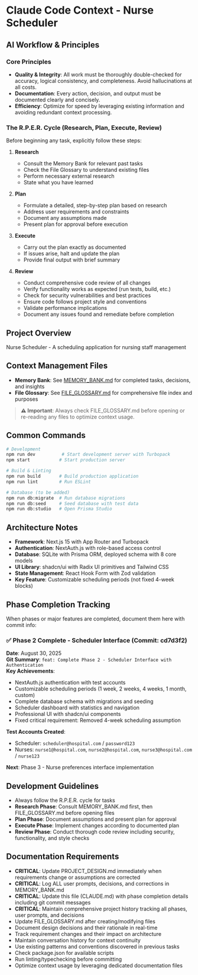 # Claude Code Context - Nurse Scheduler

## AI Workflow & Principles

### Core Principles
- **Quality & Integrity**: All work must be thoroughly double-checked for accuracy, logical consistency, and completeness. Avoid hallucinations at all costs.
- **Documentation**: Every action, decision, and output must be documented clearly and concisely.
- **Efficiency**: Optimize for speed by leveraging existing information and avoiding redundant context processing.

### The R.P.E.R. Cycle (Research, Plan, Execute, Review)
Before beginning any task, explicitly follow these steps:

1. **Research**
   - Consult the Memory Bank for relevant past tasks
   - Check the File Glossary to understand existing files
   - Perform necessary external research
   - State what you have learned

2. **Plan**
   - Formulate a detailed, step-by-step plan based on research
   - Address user requirements and constraints
   - Document any assumptions made
   - Present plan for approval before execution

3. **Execute**
   - Carry out the plan exactly as documented
   - If issues arise, halt and update the plan
   - Provide final output with brief summary

4. **Review**
   - Conduct comprehensive code review of all changes
   - Verify functionality works as expected (run tests, build, etc.)
   - Check for security vulnerabilities and best practices
   - Ensure code follows project style and conventions
   - Validate performance implications
   - Document any issues found and remediate before completion

## Project Overview
Nurse Scheduler - A scheduling application for nursing staff management

## Context Management Files
- **Memory Bank**: See [MEMORY_BANK.md](./MEMORY_BANK.md) for completed tasks, decisions, and insights
- **File Glossary**: See [FILE_GLOSSARY.md](./FILE_GLOSSARY.md) for comprehensive file index and purposes

> **⚠️ Important**: Always check FILE_GLOSSARY.md before opening or re-reading any files to optimize context usage.

## Common Commands
```bash
# Development
npm run dev          # Start development server with Turbopack
npm start           # Start production server

# Build & Linting
npm run build       # Build production application
npm run lint        # Run ESLint

# Database (to be added)
npm run db:migrate  # Run database migrations  
npm run db:seed     # Seed database with test data
npm run db:studio   # Open Prisma Studio
```

## Architecture Notes
- **Framework**: Next.js 15 with App Router and Turbopack
- **Authentication**: NextAuth.js with role-based access control
- **Database**: SQLite with Prisma ORM, deployed schema with 8 core models
- **UI Library**: shadcn/ui with Radix UI primitives and Tailwind CSS
- **State Management**: React Hook Form with Zod validation
- **Key Feature**: Customizable scheduling periods (not fixed 4-week blocks)

## Phase Completion Tracking
When phases or major features are completed, document them here with commit info:

### ✅ Phase 2 Complete - Scheduler Interface (Commit: cd7d3f2)
**Date**: August 30, 2025  
**Git Summary**: `feat: Complete Phase 2 - Scheduler Interface with Authentication`  
**Key Achievements**:
- NextAuth.js authentication with test accounts
- Customizable scheduling periods (1 week, 2 weeks, 4 weeks, 1 month, custom)
- Complete database schema with migrations and seeding
- Scheduler dashboard with statistics and navigation
- Professional UI with shadcn/ui components
- Fixed critical requirement: Removed 4-week scheduling assumption

**Test Accounts Created**:
- Scheduler: `scheduler@hospital.com` / `password123`
- Nurses: `nurse1@hospital.com`, `nurse2@hospital.com`, `nurse3@hospital.com` / `nurse123`

**Next**: Phase 3 - Nurse preferences interface implementation

## Development Guidelines
- Always follow the R.P.E.R. cycle for tasks
- **Research Phase**: Consult MEMORY_BANK.md first, then FILE_GLOSSARY.md before opening files
- **Plan Phase**: Document assumptions and present plan for approval
- **Execute Phase**: Implement changes according to documented plan
- **Review Phase**: Conduct thorough code review including security, functionality, and style checks

## Documentation Requirements
- **CRITICAL**: Update PROJECT_DESIGN.md immediately when requirements change or assumptions are corrected
- **CRITICAL**: Log ALL user prompts, decisions, and corrections in MEMORY_BANK.md
- **CRITICAL**: Update this file (CLAUDE.md) with phase completion details including git commit messages
- **CRITICAL**: Maintain comprehensive project history tracking all phases, user prompts, and decisions
- Update FILE_GLOSSARY.md after creating/modifying files
- Document design decisions and their rationale in real-time
- Track requirement changes and their impact on architecture
- Maintain conversation history for context continuity
- Use existing patterns and conventions discovered in previous tasks
- Check package.json for available scripts
- Run linting/typechecking before committing
- Optimize context usage by leveraging dedicated documentation files